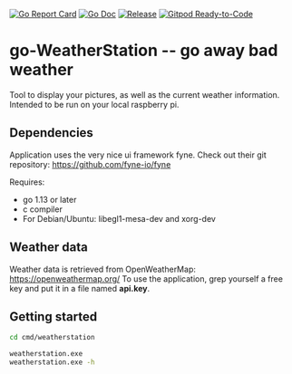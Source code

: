 
[![Go Report Card](https://goreportcard.com/badge/github.com/EricNeid/go-weatherstation?style=flat-square)](https://goreportcard.com/report/github.com/EricNeid/go-weatherstation)
[![Go Doc](https://img.shields.io/badge/godoc-reference-blue.svg?style=flat-square)](http://godoc.org/github.com/EricNeid/go-weatherstation)
[![Release](https://img.shields.io/github/release/golang-standards/project-layout.svg?style=flat-square)](https://github.com/EricNeid/go-weatherstation/releases/latest)
[![Gitpod Ready-to-Code](https://img.shields.io/badge/Gitpod-Ready--to--Code-blue?logo=gitpod)](https://gitpod.io/#https://github.com/EricNeid/go-weatherstation)

# go-WeatherStation -- go away bad weather

Tool to display your pictures, as well as the current weather information. Intended to be run on your local raspberry pi.

## Dependencies

Application uses the very nice ui framework fyne.
Check out their git repository: <https://github.com/fyne-io/fyne>

Requires:

* go 1.13 or later
* c compiler
* For Debian/Ubuntu: libegl1-mesa-dev and xorg-dev

## Weather data

Weather data is retrieved from OpenWeatherMap: <https://openweathermap.org/>
To use the application, grep yourself a free key and put it in a file named
**api.key**.

## Getting started

```bash
cd cmd/weatherstation

weatherstation.exe
weatherstation.exe -h
```
